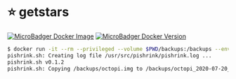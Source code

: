# ⭐️ getstars

[![MicroBadger Docker Image](https://images.microbadger.com/badges/image/droxey/pishrink.svg)](https://microbadger.com/images/droxey/pishrink)
[![MicroBadger Docker Version](https://images.microbadger.com/badges/version/droxey/pishrink.svg)](https://microbadger.com/images/droxey/pishrink)


```bash
$ docker run -it --rm --privileged --volume $PWD/backups:/backups --env IMAGE=octopi.img droxey/pishrink:latest
pishrink.sh: Creating log file /usr/src/pishrink/pishrink.log ...
pishrink.sh v0.1.2
pishrink.sh: Copying /backups/octopi.img to /backups/octopi_2020-07-20_210308.img... ...
```
